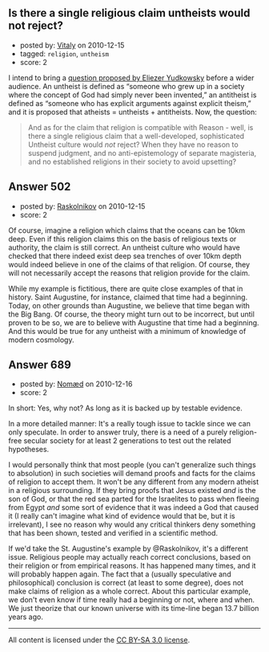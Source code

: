 ## Is there a single religious claim untheists would not reject?

- posted by: [Vitaly](https://stackexchange.com/users/-1/106-vitaly) on 2010-12-15
- tagged: `religion`, `untheism`
- score: 2

I intend to bring a [question proposed by Eliezer Yudkowsky][1] before a wider audience.
An untheist is defined as “someone who grew up in a society where the concept of God had simply never been invented,” an antitheist is defined as “someone who has explicit arguments against explicit theism,” and it is proposed that atheists = untheists + antitheists.
Now, the question:
>And as for the claim that religion is compatible with Reason - well, is there a single religious claim that a well-developed, sophisticated Untheist culture would *not* reject?  When they have no reason to suspend judgment, and no anti-epistemology of separate magisteria, and no established religions in their society to avoid upsetting?

  [1]: http://lesswrong.com/lw/11m/atheism_untheism_antitheism/


## Answer 502

- posted by: [Raskolnikov](https://stackexchange.com/users/-1/144-raskolnikov) on 2010-12-15
- score: 2

<p>Of course, imagine a religion which claims that the oceans can be 10km deep. Even if this religion claims this on the basis of religious texts or authority, the claim is still correct. An untheist culture who would have checked that there indeed exist deep sea trenches of over 10km depth would indeed believe in one of the claims of that religion. Of course, they will not necessarily accept the reasons that religion provide for the claim.</p>

<p>While my example is fictitious, there are quite close examples of that in history. Saint Augustine, for instance, claimed that time had a beginning. Today, on other grounds than Augustine, we believe that time began with the Big Bang. Of course, the theory might turn out to be incorrect, but until proven to be so, we are to believe with Augustine that time had a beginning. And this would be true for any untheist with a minimum of knowledge of modern cosmology.</p>



## Answer 689

- posted by: [Nomæd](https://stackexchange.com/users/-1/27-nom-d) on 2010-12-16
- score: 2

<p>In short: Yes, why not? As long as it is backed up by testable evidence.</p>

<p>In a more detailed manner: It's a really tough issue to tackle since we can only speculate. In order to answer truly, there is a need of a purely religion-free secular society for at least 2 generations to test out the related hypotheses.</p>

<p>I would personally think that most people (you can't generalize such things to absolution) in such societies will demand proofs and facts for the claims of religion to accept them. It won't be any different from any modern atheist in a religious surrounding. If they bring proofs that Jesus existed <em>and</em> is the son of God, or that the red sea parted for the Israelites to pass when fleeing from Egypt <em>and</em> some sort of evidence that it was indeed a God that caused it (I really can't imagine what kind of evidence would that be, but it is irrelevant), I see no reason why would any critical thinkers deny something that has been shown, tested and verified in a scientific method.</p>

<p>If we'd take the St. Augustine's example by @Raskolnikov, it's a different issue. Religious people may actually reach correct conclusions, based on their religion or from empirical reasons. It has happened many times, and it will probably happen again. The fact that a (usually speculative and philosophical) conclusion is correct (at least to some degree), does not make claims of religion as a whole correct. About this particular example, we don't even know if time really had a beginning or not, where and when. We just theorize that our known universe with its time-line began 13.7 billion years ago.</p>




---

All content is licensed under the [CC BY-SA 3.0 license](https://creativecommons.org/licenses/by-sa/3.0/).
